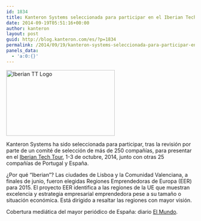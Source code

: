 ```yaml
---
id: 1834
title: Kanteron Systems seleccionada para participar en el Iberian Tech Tour
date: 2014-09-19T05:51:16+00:00
author: kanteron
layout: post
guid: http://blog.kanteron.com/es/?p=1834
permalink: /2014/09/19/kanteron-systems-seleccionada-para-participar-en-el-iberian-tech-tour/
panels_data:
  - 'a:0:{}'
---
```

[<img class="aligncenter" src="http://www.emprenemjunts.es/fotos/37506_foto1.png" alt="Iberian TT Logo" width="290" height="176" />](http://www.techtour.com/events/view.aspx?events_pages_id=2823)

Kanteron Systems ha sido seleccionada para participar, tras la revisión por parte de un comité de selección de más de 250 compañías, para presentar en el <a title="http://www.techtour.com/events/view.aspx?events_pages_id=2823" href="http://www.techtour.com/events/view.aspx?events_pages_id=2823" target="_blank">Iberian Tech Tour</a>, 1-3 de octubre, 2014, junto con otras 25 compañías de Portugal y España.

¿Por qué &#8220;Iberian&#8221;? Las ciudades de Lisboa y la Comunidad Valenciana, a finales de junio, fueron elegidas Regiones Emprendedoras de Europa (EER) para 2015. El proyecto EER identifica a las regiones de la UE que muestran excelencia y estrategia empresarial emprendedora pese a su tamaño o situación económica. Está dirigido a resaltar las regiones con mayor visión.

Cobertura mediática del mayor periódico de España: diario <a title="http://www.elmundo.es/economia/2014/10/02/542d122922601d051b8b4573.html" href="http://www.elmundo.es/economia/2014/10/02/542d122922601d051b8b4573.html" target="_blank">El Mundo</a>.
